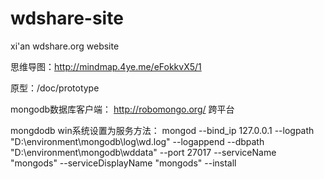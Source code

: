 ﻿# wdshare-site
xi'an wdshare.org website

思维导图：http://mindmap.4ye.me/eFokkvX5/1

原型：/doc/prototype

mongodb数据库客户端： http://robomongo.org/  跨平台


mongdodb win系统设置为服务方法：
mongod --bind_ip 127.0.0.1 --logpath "D:\environment\mongodb\log\wd.log" --logappend --dbpath "D:\environment\mongodb\wddata" --port 27017 --serviceName "mongods" --serviceDisplayName "mongods" --install

